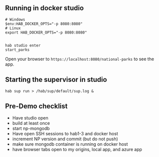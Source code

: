 ## Running in docker studio

```
# Windows
$env:HAB_DOCKER_OPTS="-p 8080:8080"
# Linux
export HAB_DOCKER_OPTS="-p 8080:8080"


hab studio enter
start_parks

```

Open your browser to `https://localhost:8080/national-parks` to see the app.

## Starting the supervisor in studio
```
hab sup run > /hab/sup/default/sup.log &
```

## Pre-Demo checklist

* Have studio open
* build at least once
* start np-mongodb
* Have open SSH sessions to hab1-3 and docker host
* increment NP version and commit (but do not push)
* make sure mongodb container is running on docker host
* have browser tabs open to my origins, local app, and azure app
